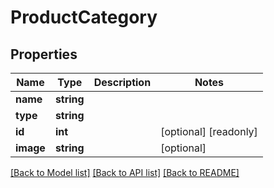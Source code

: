 # ProductCategory

## Properties
Name | Type | Description | Notes
------------ | ------------- | ------------- | -------------
**name** | **string** |  | 
**type** | **string** |  | 
**id** | **int** |  | [optional] [readonly] 
**image** | **string** |  | [optional] 

[[Back to Model list]](../README.md#documentation-for-models) [[Back to API list]](../README.md#documentation-for-api-endpoints) [[Back to README]](../README.md)


